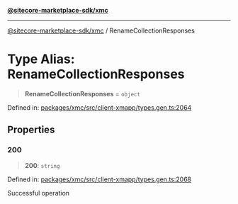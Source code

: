 [**@sitecore-marketplace-sdk/xmc**](../README.md)

***

[@sitecore-marketplace-sdk/xmc](../README.md) / RenameCollectionResponses

# Type Alias: RenameCollectionResponses

> **RenameCollectionResponses** = `object`

Defined in: [packages/xmc/src/client-xmapp/types.gen.ts:2064](https://github.com/Sitecore/sitecore-marketplace-sdk/blob/e87783cce9f115393973a45e109d17b99bf1df7e/packages/xmc/src/client-xmapp/types.gen.ts#L2064)

## Properties

### 200

> **200**: `string`

Defined in: [packages/xmc/src/client-xmapp/types.gen.ts:2068](https://github.com/Sitecore/sitecore-marketplace-sdk/blob/e87783cce9f115393973a45e109d17b99bf1df7e/packages/xmc/src/client-xmapp/types.gen.ts#L2068)

Successful operation
